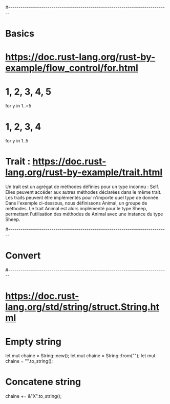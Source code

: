 #------------------------------------------------------------------------------
# Basics

# https://doc.rust-lang.org/rust-by-example/flow_control/for.html
# 1, 2, 3, 4, 5
for y in 1..=5
# 1, 2, 3, 4
for y in 1..5

# Trait : https://doc.rust-lang.org/rust-by-example/trait.html
Un trait est un agrégat de méthodes définies pour un type inconnu : Self. Elles peuvent accéder aux autres méthodes déclarées dans le même trait. Les traits peuvent être implémentés pour n'importe quel type de donnée. Dans l'exemple ci-dessous, nous définissons Animal, un groupe de méthodes. Le trait Animal est alors implémenté pour le type Sheep, permettant l'utilisation des méthodes de Animal avec une instance du type Sheep.

#------------------------------------------------------------------------------
# Convert


#------------------------------------------------------------------------------
# https://doc.rust-lang.org/std/string/struct.String.html
# Empty string
let mut chaine = String::new();
let mut chaine = String::from("");
let mut chaine = "".to_string();

# Concatene string
chaine += &"X".to_string();
